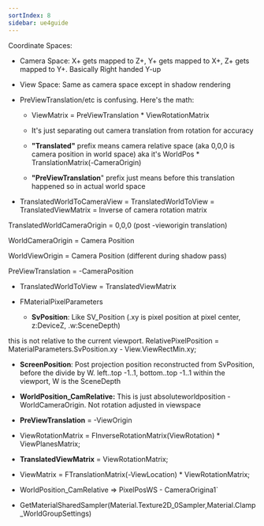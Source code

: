 ```yaml
---
sortIndex: 8
sidebar: ue4guide
---
```


Coordinate Spaces:

- Camera Space: X+ gets mapped to Z+, Y+ gets mapped to X+, Z+ gets mapped to Y+. Basically Right handed Y-up

- View Space: Same as camera space except in shadow rendering

- PreViewTranslation/etc is confusing. Here's the math:

  - ViewMatrix = PreViewTranslation \* ViewRotationMatrix

  - It's just separating out camera translation from rotation for accuracy

  - **"Translated"** prefix means camera relative space (aka 0,0,0 is camera position in world space) aka it's WorldPos \* TranslationMatrix(-CameraOrigin)

  - **"PreViewTranslation**" prefix just means before this translation happened so in actual world space

- TranslatedWorldToCameraView = TranslatedWorldToView = TranslatedViewMatrix = Inverse of camera rotation matrix

TranslatedWorldCameraOrigin = 0,0,0 (post -vieworigin translation)

WorldCameraOrigin = Camera Position

WorldViewOrigin = Camera Position (different during shadow pass)

PreViewTranslation = -CameraPosition

- TranslatedWorldToView = TranslatedViewMatrix

- FMaterialPixelParameters

  - **SvPosition**: Like SV_Position (.xy is pixel position at pixel center, z:DeviceZ, .w:SceneDepth)

this is not relative to the current viewport. RelativePixelPosition = MaterialParameters.SvPosition.xy - View.ViewRectMin.xy;

- **ScreenPosition**: Post projection position reconstructed from SvPosition, before the divide by W. left..top -1..1, bottom..top -1..1 within the viewport, W is the SceneDepth

- **WorldPosition_CamRelative:** This is just absoluteworldposition - WorldCameraOrigin. Not rotation adjusted in viewspace


- **PreViewTranslation** = -ViewOrigin

- ViewRotationMatrix = FInverseRotationMatrix(ViewRotation) \* ViewPlanesMatrix;

- **TranslatedViewMatrix** = ViewRotationMatrix;

- ViewMatrix = FTranslationMatrix(-ViewLocation) \* ViewRotationMatrix;


- WorldPosition_CamRelative => PixelPosWS - CameraOrigina1\`


- GetMaterialSharedSampler(Material.Texture2D_0Sampler,Material.Clamp_WorldGroupSettings)

